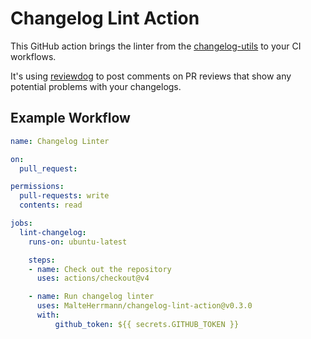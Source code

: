 # Changelog Lint Action

This GitHub action brings the linter from the [changelog-utils](https://github.com/MalteHerrmann/changelog-utils)
to your CI workflows.

It's using [reviewdog](https://github.com/reviewdog/reviewdog) to post comments on PR reviews that show any potential
problems with your changelogs.

## Example Workflow

```yaml
name: Changelog Linter

on:
  pull_request:

permissions:
  pull-requests: write
  contents: read

jobs:
  lint-changelog:
    runs-on: ubuntu-latest

    steps:
    - name: Check out the repository
      uses: actions/checkout@v4

    - name: Run changelog linter
      uses: MalteHerrmann/changelog-lint-action@v0.3.0
      with:
          github_token: ${{ secrets.GITHUB_TOKEN }}
```
